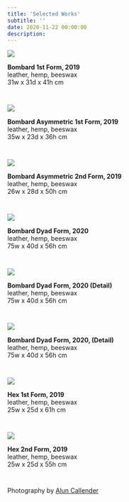 ```yaml
---
title: 'Selected Works'
subtitle: ''
date: 2020-11-22 00:00:00
description: 
---
```


<div style="max-width: 800px">

<img src="/images/new/sculptures/vessel-forms/1.jpg" />

<p style="margin-left: 0; padding-bottom: 2em">
	<b>Bombard 1st Form, 2019</b><br />
	leather, hemp, beeswax<br />
	31w x 31d x 41h cm
</p>

<img src="/images/new/sculptures/vessel-forms/2.jpg" />

<p style="margin-left: 0; padding-bottom: 2em">
	<b>Bombard Asymmetric 1st Form, 2019</b><br />
	leather, hemp, beeswax<br />
	35w x 23d x 36h cm
</p>

<img src="/images/new/sculptures/vessel-forms/3.jpg" />

<p style="margin-left: 0; padding-bottom: 2em">
	<b>Bombard Asymmetric 2nd Form, 2019</b><br />
	leather, hemp, beeswax<br />
	26w x 28d x 50h cm
</p>

<img src="/images/new/sculptures/vessel-forms/4.jpg" />

<p style="margin-left: 0; padding-bottom: 2em">
	<b>Bombard Dyad Form, 2020</b><br />
	leather, hemp, beeswax<br />
	75w x 40d x 56h cm
</p>

<img src="/images/new/sculptures/vessel-forms/5.jpg" />

<p style="margin-left: 0; padding-bottom: 2em">
	<b>Bombard Dyad Form, 2020 (Detail)</b><br />
	leather, hemp, beeswax<br />
	75w x 40d x 56h cm
</p>

<img src="/images/new/sculptures/vessel-forms/6.jpg" />

<p style="margin-left: 0; padding-bottom: 2em">
	<b>Bombard Dyad Form, 2020, (Detail)</b><br />
	leather, hemp, beeswax<br />
	75w x 40d x 56h cm
</p>

<img src="/images/new/sculptures/vessel-forms/7.jpg" />

<p style="margin-left: 0; padding-bottom: 2em">
	<b>Hex 1st Form, 2019</b><br />
	leather, hemp, beeswax<br />
	25w x 25d x 61h cm
</p>

<img src="/images/new/sculptures/vessel-forms/8.jpg" />

<p style="margin-left: 0; padding-bottom: 2em">
	<b>Hex 2nd Form, 2019</b><br />
	leather, hemp, beeswax<br />
	25w x 25d x 55h cm
</p>

<p style="margin-left: 0; padding-bottom: 2em">
  Photography by <a href="https://aluncallender.com/">Alun Callender</a>
</p>

</div>
